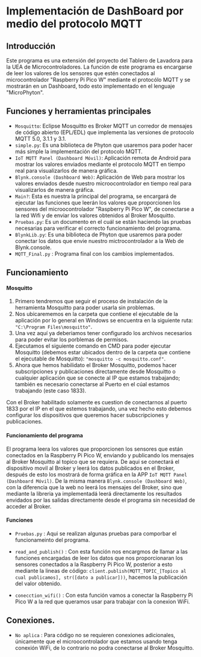 # **Implementación de DashBoard por medio del protocolo MQTT**

## **Introducción**
Este programa es una extensión del proyecto del Tablero de Lavadora para la UEA de Microcontroladores. 
La función de este programa es encargarse de leer los valores de los sensores que estén conectados al microcontrolador "Raspberry Pi Pico W" mediante el protocólo MQTT y se mostrarán en un Dashboard, todo esto implementado en el lenguaje "MicroPhyton".

## Funciones y herramientas principales

- `Mosquitto`: Eclipse Mosquitto es Broker MQTT un corredor de mensajes de código abierto (EPL/EDL) que implementa las versiones de protocolo MQTT 5.0, 3.1.1 y 3.1.
- `simple.py`: Es una biblioteca de Phyton que usaremos para poder hacer más simple la implementación del protocolo MQTT.
- `IoT MQTT Panel (Dashboard Móvil)`: Aplicación remota de Android para mostrar los valores enviados mediante el protocolo MQTT en tiempo real para visualizarlos de manera gráfica.
- `Blynk.console (Dashboard Web)`: Aplicación de Web para mostrar los valores enviados desde nuestro microocontrolador en tiempo real para visualizarlos de manera gráfica.
- `Main?`: Esta es nuestra la principal del programa, se encargará de ejecutar las funciones que leerán los valores que proporcionen los sensores del microocontrolador "Raspberry Pi Pico W", de conectarse a la red Wifi y de enviar los valores obtenidos al Broker Mosquitto.
- `Pruebas.py`: Es un documento en el cuál se están haciendo las pruebas necesarias para verificar el correcto funcionamiento del programa.
- `BlynkLib.py`: Es una biblioteca de Phyton que usaremos para poder conectar los datos que envie nuestro mictrocontrolador a la Web de Blynk.console.
- `MQTT_Final.py` : Programa final con los cambios implementados.

## Funcionamiento

#### Mosquitto

1. Primero tendremos que seguir el proceso de instalación de la herramienta Mosquitto para poder usarla sin problemas.
2. Nos ubicarememos en la carpeta que contiene el ejecutable de la aplicación por lo general en Windows se encuentra en la siguiente ruta: `"C:\Program Files\mosquitto"`.
3. Una vez aquí ya deberiamos tener configurado los archivos necesarios para poder evitar los porblemas de permisos.
4. Ejecutamos el siguiente comando en CMD para poder ejecutar Mosquitto (debemos estar ubicados dentro de la carpeta que contiene el ejecutable de Mosquitto): `"mosquitto -c mosquitto.conf"`.
5. Ahora que hemos habilidato el Broker Mosquitto, podemos hacer subscripciones y publicaciones directamente desde Mosquitto o cualquier aplicación que se conecte al IP que estamos trabajando; también es necesario conectarse al Puerto en el cúal estamos trabajando (este caso 1833).

Con el Broker habilitado solamente es cuestion de conectarnos al puerto 1833 por el IP en el que estemos trabajando, una vez hecho esto debemos configurar los dispositivos que queremos hacer subscripciones y publicaciones.

#### Funcionamiento del programa

El programa leera los valores que proporcionen los sensores que están conectados en la Raspberry Pi Pico W, enviando y publicando los mensajes al Broker Mosquitto al topico que se requiera. De aqui se conectará el dispositivo movil al Broker y leerá los datos publicados en el Broker, después de esto los mostrará de forma gráfica en la APP `IoT MQTT Panel (Dashboard Móvil)`. De la misma manera `Blynk.console (Dashboard Web)`, con la diferencia que la web no leerá los mensajes del Broker, sino que mediante la libreria ya implementadá leerá directamente los resultados envidados por las salidas directamente desde el programa sin necesidad de acceder al Broker.

#### Funciones

- `Pruebas.py` : Aqui se realizan algunas pruebas para comporbar el funcionameinto del programa.

- `read_and_publish()` : Con esta función nos encargmos de llamar a las funciones encargadas de leer los datos que nos proporcionaran los sensores conectados a la Raspberry Pi Pico W, posterior a esto mediante la lineas de código: `client.publish(MQTT_TOPIC_[Topico al cual publicamos], str([dato a publicar]))`, hacemos la publicación del valor obtenido.

- `conecction_wifi()` : Con esta función vamos a conectar la Raspberry Pi Pico W a la red que queramos usar para trabajar con la conexion WiFi.

## Conexiones.
- `No aplica` : Para código no se requieren conexiones adicionales, únicamente que el microocontrolador que estamos usando tenga conexión WiFi, de lo contrario no podra conectarse al Broker Mosquitto.